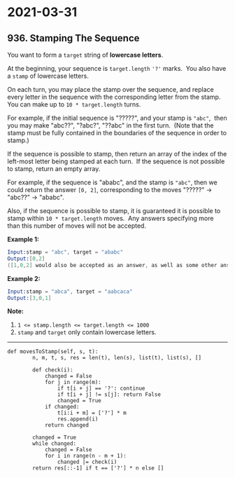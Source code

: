 # 2021-03-31

## 936. Stamping The Sequence

You want to form a `target` string of **lowercase letters**.

At the beginning, your sequence is `target.length` `'?'` marks.  You also have a `stamp` of lowercase letters.

On each turn, you may place the stamp over the sequence, and replace every letter in the sequence with the corresponding letter from the stamp.  You can make up to `10 * target.length` turns.

For example, if the initial sequence is "?????", and your stamp is `"abc"`,  then you may make "abc??", "?abc?", "??abc" in the first turn.  (Note that the stamp must be fully contained in the boundaries of the sequence in order to stamp.)

If the sequence is possible to stamp, then return an array of the index of the left-most letter being stamped at each turn.  If the sequence is not possible to stamp, return an empty array.

For example, if the sequence is "ababc", and the stamp is `"abc"`, then we could return the answer `[0, 2]`, corresponding to the moves "?????" -> "abc??" -> "ababc".

Also, if the sequence is possible to stamp, it is guaranteed it is possible to stamp within `10 * target.length` moves.  Any answers specifying more than this number of moves will not be accepted.

**Example 1:**

```s
Input:stamp = "abc", target = "ababc"
Output:[0,2]
([1,0,2] would also be accepted as an answer, as well as some other answers.)

```

**Example 2:**

```s
Input:stamp = "abca", target = "aabcaca"
Output:[3,0,1]

```

**Note:**

1. `1 <= stamp.length <= target.length <= 1000`
2. `stamp` and `target` only contain lowercase letters.

---

```py3
def movesToStamp(self, s, t):
        n, m, t, s, res = len(t), len(s), list(t), list(s), []

        def check(i):
            changed = False
            for j in range(m):
                if t[i + j] == '?': continue
                if t[i + j] != s[j]: return False
                changed = True
            if changed:
                t[i:i + m] = ['?'] * m
                res.append(i)
            return changed

        changed = True
        while changed:
            changed = False
            for i in range(n - m + 1):
                changed |= check(i)
        return res[::-1] if t == ['?'] * n else []
```
